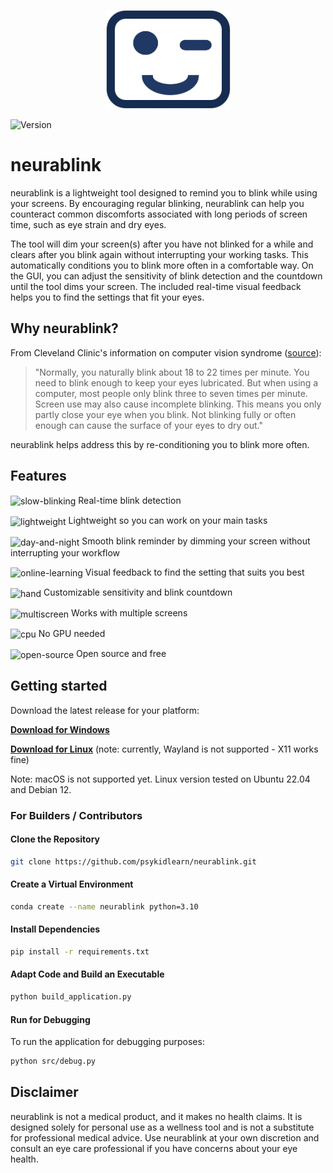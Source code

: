 <p align="center">
  <img src="./assets/icon.png" alt="Neurablink Icon" width="200"/>
</p>

![Version](https://img.shields.io/badge/Version-1.2-blue)

# neurablink

neurablink is a lightweight tool designed to remind you to blink while using your screens. By encouraging regular blinking, neurablink can help you counteract common discomforts associated with long periods of screen time, such as eye strain and dry eyes. 

The tool will dim your screen(s) after you have not blinked for a while and clears after you blink again without interrupting your working tasks. This automatically conditions you to blink more often in a comfortable way. On the GUI, you can adjust the sensitivity of blink detection and the countdown until the tool dims your screen. The included real-time visual feedback helps you to find the settings that fit your eyes. 

## Why neurablink?
From Cleveland Clinic's information on computer vision syndrome ([source](https://my.clevelandclinic.org/health/diseases/24802-computer-vision-syndrome)):
> "Normally, you naturally blink about 18 to 22 times per minute. You need to blink enough to keep your eyes lubricated. But when using a computer, most people only blink three to seven times per minute. Screen use may also cause incomplete blinking. This means you only partly close your eye when you blink. Not blinking fully or often enough can cause the surface of your eyes to dry out."

neurablink helps address this by re-conditioning you to blink more often.

## Features

<img src="https://github.com/user-attachments/assets/5b0783cd-e901-4dd7-9595-3c43b48361f7" alt="slow-blinking" width="20" style="vertical-align: middle"> Real-time blink detection 

<img src="https://github.com/user-attachments/assets/709c96bb-19d9-402f-a5c1-bf95c8ebee6e" alt="lightweight" width="20" style="vertical-align: middle"> Lightweight so you can work on your main tasks

<img src="https://github.com/user-attachments/assets/2692c416-2942-4545-a302-d8008ec6b734" alt="day-and-night" width="20" style="vertical-align: middle"> Smooth blink reminder by dimming your screen without interrupting your workflow

<img src="https://github.com/user-attachments/assets/1d854423-12c7-43e7-899a-e4a2feb4d10f" alt="online-learning" width="20" style="vertical-align: middle"> Visual feedback to find the setting that suits you best

<img src="https://github.com/user-attachments/assets/d69e33da-060f-4581-8643-ba4a7d02ca04" alt="hand" width="20" style="vertical-align: middle"> Customizable sensitivity and blink countdown

<img src="https://github.com/user-attachments/assets/6be05b7b-37ed-4943-bd49-45e2f6dc16ca" alt="multiscreen" width="20" style="vertical-align: middle"> Works with multiple screens

<img src="https://github.com/user-attachments/assets/aad7032f-68e4-4152-b509-3b14befeeab7" alt="cpu" width="20" style="vertical-align: middle"> No GPU needed

<img src="https://github.com/user-attachments/assets/8c59cb54-63ec-44a0-8158-a774aa99a3f2" alt="open-source" width="20" style="vertical-align: middle"> Open source and free


## Getting started

Download the latest release for your platform:

**[Download for Windows](https://zenodo.org/records/14497598/files/neurablink_windows_1_2.exe?download=1)** 


**[Download for Linux](https://zenodo.org/records/14497598/files/neurablink_ubuntu_1_2?download=1)** (note: currently, Wayland is not supported - X11 works fine)


Note: macOS is not supported yet. Linux version tested on Ubuntu 22.04 and Debian 12.

### For Builders / Contributors

#### Clone the Repository
```bash
git clone https://github.com/psykidlearn/neurablink.git
```

#### Create a Virtual Environment
```bash
conda create --name neurablink python=3.10
```

#### Install Dependencies
```bash
pip install -r requirements.txt
```

#### Adapt Code and Build an Executable
```bash
python build_application.py
```

#### Run for Debugging
To run the application for debugging purposes:
```bash
python src/debug.py
```

## Disclaimer
neurablink is not a medical product, and it makes no health claims. It is designed solely for personal use as a wellness tool and is not a substitute for professional medical advice. Use neurablink at your own discretion and consult an eye care professional if you have concerns about your eye health.